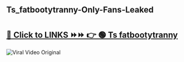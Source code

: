 
 ## Ts_fatbootytranny-Only-Fans-Leaked

# <h2><a href="https://clipsfans.com/Ts_fatbootytranny&ref=git">🔗 Click to LINKS ⏩⏩ 👉 🟢 Ts fatbootytranny </a></h2>

<a href="https://clipsfans.com/Ts_fatbootytranny&ref=git" rel="nofollow" data-target="animated-image.originalLink"><img src="https://i.ibb.co.com/xMMVF88/686577567.gif" alt="Viral Video Original" style="max-width: 100%; display: inline-block;" data-target="animated-image.originalImage"></a>
